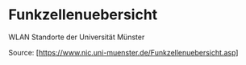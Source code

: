 Funkzellenuebersicht
====================

WLAN Standorte der Universität Münster

Source: [https://www.nic.uni-muenster.de/Funkzellenuebersicht.asp]